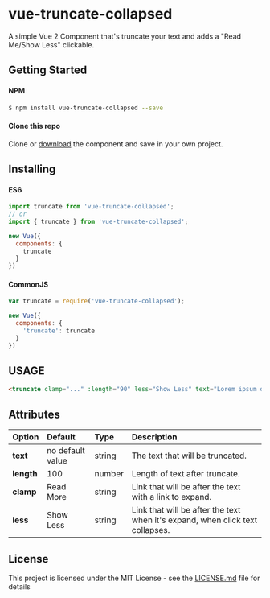 # vue-truncate-collapsed

A simple Vue 2 Component that's truncate your text and adds a "Read Me/Show Less" clickable.

## Getting Started

#### NPM

```bash
$ npm install vue-truncate-collapsed --save
```

#### Clone this repo

Clone or [download](https://github.com/kavalcante/vue-truncate-collapsed/archive/master.zip) the component and save in your own project.

## Installing

#### ES6
```js
import truncate from 'vue-truncate-collapsed';
// or
import { truncate } from 'vue-truncate-collapsed';

new Vue({
  components: {
    truncate
  }
})
```

#### CommonJS

```js
var truncate = require('vue-truncate-collapsed');

new Vue({
  components: {
    'truncate': truncate
  }
})
```

## USAGE

```html
<truncate clamp="..." :length="90" less="Show Less" text="Lorem ipsum dolor sit amet, consectetur adipisicing elit. Quam modi consequuntur quis porro explicabo iusto repudiandae odio nobis, assumenda iure totam, eum expedita quae at nostrum excepturi corrupti unde et."></truncate>
```

## Attributes


| Option        | Default       | Type   | Description  |
| :------------ | :------------ | :----- | :--------- |
| __text__     | no default value | string | The text that will be truncated. |
| __length__   | 100 | number | Length of text after truncate. |
| __clamp__    | Read More | string | Link that will be after the text with a link to expand. |
| __less__   | Show Less | string | Link that will be after the text when it's expand, when click text collapses. |

## License

This project is licensed under the MIT License - see the [LICENSE.md](LICENSE.md) file for details
